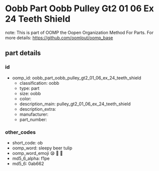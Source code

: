 # Oobb Part Oobb Pulley Gt2 01 06 Ex 24 Teeth Shield  

note: This is part of OOMP the Oopen Organization Method For Parts. For more details: https://github.com/oomlout/oomp_base

##  part details





### id
* oomp_id: oobb_part_oobb_pulley_gt2_01_06_ex_24_teeth_shield
  * classification: oobb
  * type: part
  * size: oobb
  * color: 
  * description_main: pulley_gt2_01_06_ex_24_teeth_shield
  * description_extra: 
  * manufacturer: 
  * part_number: 

### other_codes
* short_code: ob
* oomp_word: sleepy beer tulip
* oomp_word_emoji :sleepy: :beer: :tulip:
* md5_6_alpha: f1pe
* md5_6: 0ab662